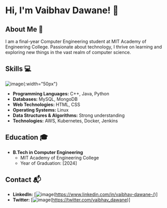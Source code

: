 # Hi, I'm Vaibhav Dawane! 👋

## About Me 🚀
I am a final-year Computer Engineering student at MIT Academy of Engineering College. Passionate about technology, I thrive on learning and exploring new things in the vast realm of computer science.

## Skills 💻
![image](https://github.com/vaibhav-dawane/vaibhav-dawane/assets/137803297/d594963f-d428-4343-bb8a-7e5dbc36fc9e){:width="50px"}

- **Programming Languages:** C++, Java, Python
- **Databases:** MySQL, MongoDB
- **Web Technologies:** HTML, CSS
- **Operating Systems:** Linux
- **Data Structures & Algorithms:** Strong understanding
- **Technologies:** AWS, Kubernetes, Docker, Jenkins

## Education 🎓
- **B.Tech in Computer Engineering**
  - MIT Academy of Engineering College
  - Year of Graduation: [2024]

## Contact 📬
- **LinkedIn:** [![image](https://github.com/vaibhav-dawane/vaibhav-dawane/assets/137803297/bc6727ae-9c61-44ac-a24d-54f397379a04)(https://www.linkedin.com/in/vaibhav-dawane-/)]
- **Twitter:** [![image](https://github.com/vaibhav-dawane/vaibhav-dawane/assets/137803297/9272a69f-b0f2-4101-9b82-9c3fe04c8ee2)(https://twitter.com/vaibhav_dawane)]

